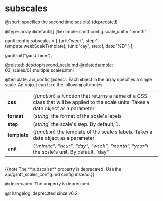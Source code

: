 subscales
=============

@short: specifies the second time scale(s) (deprecated)



@type: array
@default:[]
@example:
gantt.config.scale_unit = "month";

gantt.config.subscales = [
	{unit:"week", step:1, template:weekScaleTemplate},
	{unit:"day",  step:1, date:"%D" }
];

gantt.init("gantt_here");

@related:
	desktop/second_scale.md
@relatedsample:
	03_scales/01_multiple_scales.html
	
@template:	api_config
@descr:
Each object in the array specifies a single scale. An object can take the following attributes:

<table class="webixdoc_links">
	<tbody>
    	<tr>
			<td class="webixdoc_links0"><b>css</b></td>
			<td>(<i>function</i>) a function that returns a name of a CSS class that will be applied to the scale units. Takes a date object as a parameter</td>
		</tr>
		<tr>
			<td class="webixdoc_links0"><b>format</b></td>
			<td>(<i>string</i>) the format of the scale's labels</td>
		</tr>
		<tr>
			<td class="webixdoc_links0"><b>step</b></td>
			<td>(<i>string</i>) the scale's step. By default, 1.</td>
		</tr>
        <tr>
			<td class="webixdoc_links0"><b>template</b></td>
			<td>(<i>function</i>) the template of the scale's labels. Takes a date object as a parameter</td>
		</tr>
		<tr>
			<td class="webixdoc_links0"><b>unit</b></td>
			<td>(<i>"minute", "hour", "day", "week", "month", "year"</i>) the scale's unit. By default, "day"</td>
		</tr>
	</tbody>
</table>

<br>
{{note
The **subscales** property is deprecated. Use the api/gantt_scales_config.md config instead.}}

@deprecated: The property is deprecated.

@changelog: deprecated since v6.2

